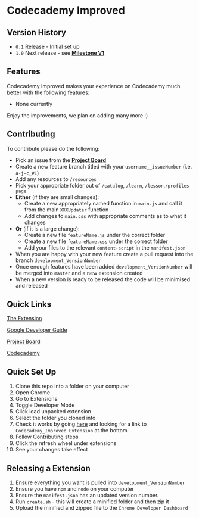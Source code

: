 # Codecademy Improved

## Version History
- `0.1` Release - Initial set up
- `1.0` Next release - see [**Milestone V1**](https://github.com/A-J-C/Codecademy_Improved/milestones)

## Features

Codecademy Improved makes your experience on Codecademy much better with the following features: 

- None currently

Enjoy the improvements, we plan on adding many more :)

## Contributing

To contribute please do the following:

- Pick an issue from the [**Project Board**](https://github.com/A-J-C/Codecademy_Improved/projects/1)
- Create a new feature branch titled with your `username__issueNumber` (i.e. `a-j-c_#1`)
- Add any resources to `/resources`
- Pick your appropriate folder out of `/catalog`, `/learn`, `/lesson`,`/profiles page`
- **Either** (if they are small changes):
    - Create a new appropriately named function in `main.js` and call it from the main `XXXUpdater` function
    - Add changes to `main.css` with appropriate comments as to what it changes 
- **Or** (if it is a large change):
    - Create a new file `featureName.js` under the correct folder
    - Create a new file `featureName.css` under the correct folder
    - Add your files to the relevant `content-script` in the `manifest.json`
 - When you are happy with your new feature create a pull request into the branch `development_VersionNumber`
 - Once enough features have been added `development_VersionNumber` will be merged into `master` and a new extension created
 - When a new version is ready to be released the code will be minimised and released
 
 ## Quick Links
 
 [The Extension]()
 
 [Google Developer Guide](https://developer.chrome.com/extensions/getstarted)
 
 [Project Board](https://github.com/A-J-C/Codecademy_Improved/projects/1)
 
 [Codecademy](https://www.codecademy.com/learn)
 
 ## Quick Set Up
 
 1) Clone this repo into a folder on your computer
 2) Open Chrome 
 3) Go to Extensions
 4) Toggle Developer Mode
 5) Click load unpacked extension
 6) Select the folder you cloned into
 7) Check it works by going [here](https://www.codecademy.com/learn) and looking for a link to `Codecademy_Improved Extension` at the bottom
 8) Follow Contributing steps
 9) Click the refresh wheel under extensions
 10) See your changes take effect

## Releasing a Extension

1) Ensure everything you want is pulled into `development_VersionNumber`
2) Ensure you have `npm` and `node` on your computer
3) Ensure the `manifest.json` has an updated version number.
4) Run `create.sh` - this will create a minified folder and then zip it
5) Upload the minified and zipped file to the `Chrome Developer Dashboard`